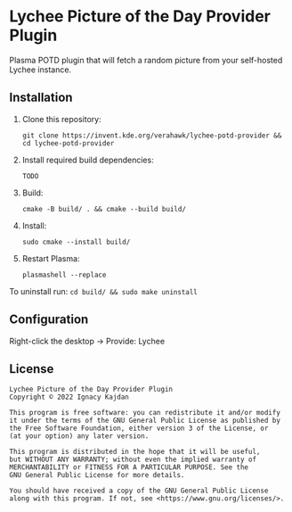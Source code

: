 <!--
SPDX-FileCopyrightText: 2022 Ignacy Kajdan <ignacy.kajdan@gmail.com>
SPDX-License-Identifier: GPL-3.0-or-later
-->

# Lychee Picture of the Day Provider Plugin

Plasma POTD plugin that will fetch a random picture from your self-hosted Lychee instance.

## Installation

1. Clone this repository:

    `git clone https://invent.kde.org/verahawk/lychee-potd-provider && cd lychee-potd-provider`

1. Install required build dependencies:

    `TODO`

1. Build:

    `cmake -B build/ . && cmake --build build/`

1. Install:

    `sudo cmake --install build/`

1. Restart Plasma:

    `plasmashell --replace`

To uninstall run: `cd build/ && sudo make uninstall`

## Configuration

Right-click the desktop → Provide: Lychee

## License

    Lychee Picture of the Day Provider Plugin
    Copyright © 2022 Ignacy Kajdan

    This program is free software: you can redistribute it and/or modify
    it under the terms of the GNU General Public License as published by
    the Free Software Foundation, either version 3 of the License, or
    (at your option) any later version.

    This program is distributed in the hope that it will be useful,
    but WITHOUT ANY WARRANTY; without even the implied warranty of
    MERCHANTABILITY or FITNESS FOR A PARTICULAR PURPOSE. See the
    GNU General Public License for more details.

    You should have received a copy of the GNU General Public License
    along with this program. If not, see <https://www.gnu.org/licenses/>.
